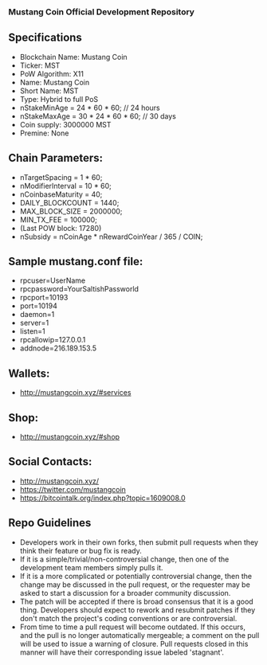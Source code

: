 ### Mustang Coin Official Development Repository

## Specifications

- Blockchain Name: Mustang Coin
- Ticker: MST
- PoW Algorithm: X11
- Name: Mustang Coin
- Short Name: MST
- Type: Hybrid to full PoS
- nStakeMinAge = 24 * 60 * 60; // 24 hours
- nStakeMaxAge = 30 * 24 * 60 * 60; // 30 days
- Coin supply: 3000000 MST
- Premine: None

## Chain Parameters:

- nTargetSpacing = 1 * 60;
- nModifierInterval = 10 * 60;
- nCoinbaseMaturity = 40;
- DAILY_BLOCKCOUNT = 1440;
- MAX_BLOCK_SIZE = 2000000;
- MIN_TX_FEE = 100000;
- (Last POW block: 17280)
- nSubsidy = nCoinAge * nRewardCoinYear / 365 / COIN;

## Sample mustang.conf file:

- rpcuser=UserName
- rpcpassword=YourSaltishPassworld
- rpcport=10193
- port=10194
- daemon=1
- server=1
- listen=1
- rpcallowip=127.0.0.1
- addnode=216.189.153.5

## Wallets:

- http://mustangcoin.xyz/#services

## Shop:

- http://mustangcoin.xyz/#shop

## Social Contacts:

- http://mustangcoin.xyz/
- https://twitter.com/mustangcoin
- https://bitcointalk.org/index.php?topic=1609008.0

## Repo Guidelines

- Developers work in their own forks, then submit pull requests when they think their feature or bug fix is ready.
- If it is a simple/trivial/non-controversial change, then one of the development team members simply pulls it.
- If it is a more complicated or potentially controversial change, then the change may be discussed in the pull request, or the        requester may be asked to start a discussion for a broader community discussion.
- The patch will be accepted if there is broad consensus that it is a good thing. Developers should expect to rework and resubmit patches if they don't match the project's coding conventions or are controversial.
- From time to time a pull request will become outdated. If this occurs, and the pull is no longer automatically mergeable; a comment on the pull will be used to issue a warning of closure. Pull requests closed in this manner will have their corresponding issue labeled 'stagnant'.
